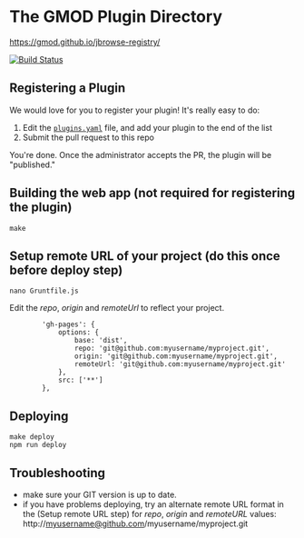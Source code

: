 # The GMOD Plugin Directory

https://gmod.github.io/jbrowse-registry/

[![Build Status](https://travis-ci.org/GMOD/jbrowse-registry.svg?branch=master)](https://travis-ci.org/GMOD/jbrowse-registry)

## Registering a Plugin

We would love for you to register your plugin! It's really easy to do:

1. Edit the [`plugins.yaml`](https://github.com/GMOD/jbrowse-registry/edit/master/plugins.yaml)
   file, and add your plugin to the end of the list
2. Submit the pull request to this repo

You're done.  Once the administrator accepts the PR, the plugin will be "published."


## Building the web app (not required for registering the plugin)

```
make
```

## Setup remote URL of your project (do this once before deploy step)

```
nano Gruntfile.js
```
Edit the *repo*, *origin* and *remoteUrl* to reflect your project. 

```
        'gh-pages': {
            options: {
                base: 'dist',
                repo: 'git@github.com:myusername/myproject.git',
                origin: 'git@github.com:myusername/myproject.git',
                remoteUrl: 'git@github.com:myusername/myproject.git'
            },
            src: ['**']
        },
```

## Deploying

```
make deploy
npm run deploy
```

## Troubleshooting

 - make sure your GIT version is up to date.
 - if you have problems deploying, try an alternate remote URL format in the
   (Setup remote URL step) for *repo*, *origin* and *remoteURL* values:
   http://myusername@github.com/myusername/myproject.git
